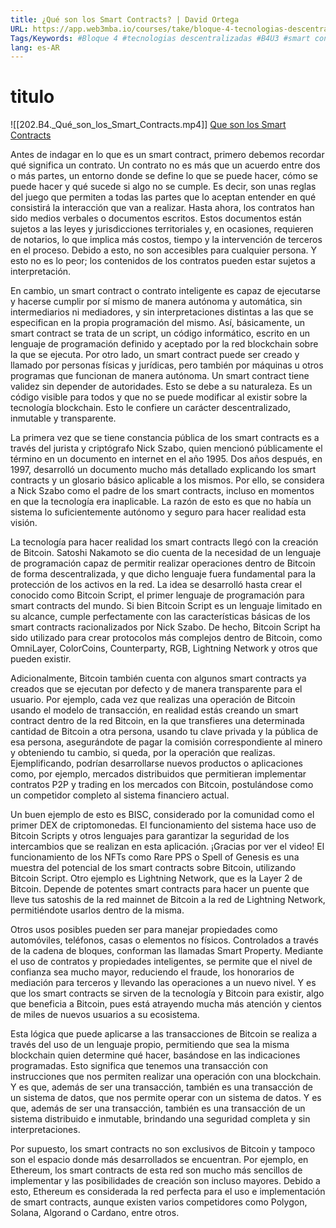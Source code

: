 ```yaml
---
title: ¿Qué son los Smart Contracts? | David Ortega
URL: https://app.web3mba.io/courses/take/bloque-4-tecnologias-descentralizadas/lessons/39251460-3-1-que-son-los-smart-contracts-david-ortega
Tags/Keywords: #Bloque 4 #tecnologias descentralizadas #B4U3 #smart contracts #Qué son los Smart Contracts #David Ortega
lang: es-AR
---
```

# titulo
![[202.B4._Qué_son_los_Smart_Contracts.mp4]]
[Que son los Smart Contracts](https://app.web3mba.io?wvideo=53mfvgpjg3)

Antes de indagar en lo que es un smart contract, primero debemos recordar qué significa un contrato. Un contrato no es más que un acuerdo entre dos o más partes, un entorno donde se define lo que se puede hacer, cómo se puede hacer y qué sucede si algo no se cumple. Es decir, son unas reglas del juego que permiten a todas las partes que lo aceptan entender en qué consistirá la interacción que van a realizar. Hasta ahora, los contratos han sido medios verbales o documentos escritos. Estos documentos están sujetos a las leyes y jurisdicciones territoriales y, en ocasiones, requieren de notarios, lo que implica más costos, tiempo y la intervención de terceros en el proceso. Debido a esto, no son accesibles para cualquier persona. Y esto no es lo peor; los contenidos de los contratos pueden estar sujetos a interpretación.

En cambio, un smart contract o contrato inteligente es capaz de ejecutarse y hacerse cumplir por sí mismo de manera autónoma y automática, sin intermediarios ni mediadores, y sin interpretaciones distintas a las que se especifican en la propia programación del mismo. Así, básicamente, un smart contract se trata de un script, un código informático, escrito en un lenguaje de programación definido y aceptado por la red blockchain sobre la que se ejecuta. Por otro lado, un smart contract puede ser creado y llamado por personas físicas y jurídicas, pero también por máquinas u otros programas que funcionan de manera autónoma. Un smart contract tiene validez sin depender de autoridades. Esto se debe a su naturaleza. Es un código visible para todos y que no se puede modificar al existir sobre la tecnología blockchain. Esto le confiere un carácter descentralizado, inmutable y transparente.

La primera vez que se tiene constancia pública de los smart contracts es a través del jurista y criptógrafo Nick Szabo, quien mencionó públicamente el término en un documento en internet en el año 1995. Dos años después, en 1997, desarrolló un documento mucho más detallado explicando los smart contracts y un glosario básico aplicable a los mismos. Por ello, se considera a Nick Szabo como el padre de los smart contracts, incluso en momentos en que la tecnología era inaplicable. La razón de esto es que no había un sistema lo suficientemente autónomo y seguro para hacer realidad esta visión.

La tecnología para hacer realidad los smart contracts llegó con la creación de Bitcoin. Satoshi Nakamoto se dio cuenta de la necesidad de un lenguaje de programación capaz de permitir realizar operaciones dentro de Bitcoin de forma descentralizada, y que dicho lenguaje fuera fundamental para la protección de los activos en la red. La idea se desarrolló hasta crear el conocido como Bitcoin Script, el primer lenguaje de programación para smart contracts del mundo. Si bien Bitcoin Script es un lenguaje limitado en su alcance, cumple perfectamente con las características básicas de los smart contracts racionalizados por Nick Szabo. De hecho, Bitcoin Script ha sido utilizado para crear protocolos más complejos dentro de Bitcoin, como OmniLayer, ColorCoins, Counterparty, RGB, Lightning Network y otros que pueden existir.

Adicionalmente, Bitcoin también cuenta con algunos smart contracts ya creados que se ejecutan por defecto y de manera transparente para el usuario. Por ejemplo, cada vez que realizas una operación de Bitcoin usando el modelo de transacción, en realidad estás creando un smart contract dentro de la red Bitcoin, en la que transfieres una determinada cantidad de Bitcoin a otra persona, usando tu clave privada y la pública de esa persona, asegurándote de pagar la comisión correspondiente al minero y obteniendo tu cambio, si queda, por la operación que realizas. Ejemplificando, podrían desarrollarse nuevos productos o aplicaciones como, por ejemplo, mercados distribuidos que permitieran implementar contratos P2P y trading en los mercados con Bitcoin, postulándose como un competidor completo al sistema financiero actual.

Un buen ejemplo de esto es BISC, considerado por la comunidad como el primer DEX de criptomonedas. El funcionamiento del sistema hace uso de Bitcoin Scripts y otros lenguajes para garantizar la seguridad de los intercambios que se realizan en esta aplicación. ¡Gracias por ver el video! El funcionamiento de los NFTs como Rare PPS o Spell of Genesis es una muestra del potencial de los smart contracts sobre Bitcoin, utilizando Bitcoin Script. Otro ejemplo es Lightning Network, que es la Layer 2 de Bitcoin. Depende de potentes smart contracts para hacer un puente que lleve tus satoshis de la red mainnet de Bitcoin a la red de Lightning Network, permitiéndote usarlos dentro de la misma.

Otros usos posibles pueden ser para manejar propiedades como automóviles, teléfonos, casas o elementos no físicos. Controlados a través de la cadena de bloques, conforman las llamadas Smart Property. Mediante el uso de contratos y propiedades inteligentes, se permite que el nivel de confianza sea mucho mayor, reduciendo el fraude, los honorarios de mediación para terceros y llevando las operaciones a un nuevo nivel. Y es que los smart contracts se sirven de la tecnología y Bitcoin para existir, algo que beneficia a Bitcoin, pues está atrayendo mucha más atención y cientos de miles de nuevos usuarios a su ecosistema.

Esta lógica que puede aplicarse a las transacciones de Bitcoin se realiza a través del uso de un lenguaje propio, permitiendo que sea la misma blockchain quien determine qué hacer, basándose en las indicaciones programadas. Esto significa que tenemos una transacción con instrucciones que nos permiten realizar una operación con una blockchain. Y es que, además de ser una transacción, también es una transacción de un sistema de datos, que nos permite operar con un sistema de datos. Y es que, además de ser una transacción, también es una transacción de un sistema distribuido e inmutable, brindando una seguridad completa y sin interpretaciones.

Por supuesto, los smart contracts no son exclusivos de Bitcoin y tampoco son el espacio donde más desarrollados se encuentran. Por ejemplo, en Ethereum, los smart contracts de esta red son mucho más sencillos de implementar y las posibilidades de creación son incluso mayores. Debido a esto, Ethereum es considerada la red perfecta para el uso e implementación de smart contracts, aunque existen varios competidores como Polygon, Solana, Algorand o Cardano, entre otros.